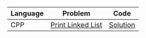 | Language | Problem                                                                             | Code                                                                                                 |
| -------- | ----------------------------------------------------------------------------------- | ---------------------------------------------------------------------------------------------------- |
| CPP      | [Print Linked List](https://workat.tech/problem-solving/practice/print-linked-list) | [Solution](https://github.com/ulascan54/coding-challenge/blob/main/workattech/print-linked-list.cpp) |
